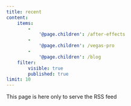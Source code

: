 ```yaml
---
title: recent
content:
    items:
        -
            '@page.children': /after-effects
        -
            '@page.children': /vegas-pro
        -
            '@page.children': /blog
    filter:
        visible: true
        published: true
limit: 10
---
```


This page is here only to serve the RSS feed